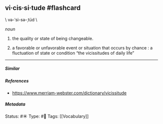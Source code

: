 ## vi·cis·si·tude #flashcard 
 \ və-ˈsi-sə-ˌtüd \

_noun_

1. the quality or state of being changeable.

1. a favorable or unfavorable event or situation that occurs by chance : a fluctuation of state or condition
“the vicissitudes of daily life”
___
##### Similar

##### References
- https://www.merriam-webster.com/dictionary/vicissitude

##### Metadata
Status: #☀️ 
Type: #🔵
Tags: [[Vocabulary]]

